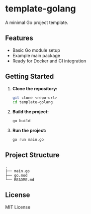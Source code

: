 # template-golang
  
A minimal Go project template.

## Features

- Basic Go module setup
- Example main package
- Ready for Docker and CI integration

## Getting Started

1. **Clone the repository:**
   ```sh
   git clone <repo-url>
   cd template-golang
   ```

2. **Build the project:**
   ```sh
   go build
   ```

3. **Run the project:**
   ```sh
   go run main.go
   ```

## Project Structure

```
.
├── main.go
├── go.mod
└── README.md
```

## License

MIT License